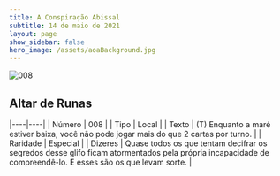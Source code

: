 ```yaml
---
title: A Conspiração Abissal
subtitle: 14 de maio de 2021
layout: page
show_sidebar: false
hero_image: /assets/aoaBackground.jpg
---
```


![008](https://cards-keyforge.s3.eu-north-1.amazonaws.com/media/pt/tac/008.png)

## Altar de Runas

|----|----|
| Número | 008 |
| Tipo | Local |
| Texto | (T) Enquanto a maré estiver baixa, você não pode jogar mais  do que 2 cartas por turno. |
| Raridade | Especial |
| Dizeres | Quase todos os que tentam decifrar os segredos desse glifo ficam  atormentados pela própria incapacidade de compreendê-lo.  E esses são os que levam sorte. |
